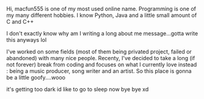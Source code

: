 Hi, macfun555 is one of my most used online name. Programming is one of my many different hobbies.
I know Python, Java and a little small amount of C and C++

I don't exactly know why am I writing a long about me message...gotta write this anyways lol

I've worked on some fields (most of them being privated project, failed or abandoned) with many nice people.
Recenty, I've decided to take a long (if not forever) break from coding and focuses on what I currently love instead : being a music producer, song writer and an artist. So this place is gonna be a little goofy....wooo

it's getting too dark id like to go to sleep now bye bye xd
<!---
macfun555/macfun555 is a ✨ special ✨ repository because its `README.md` (this file) appears on your GitHub profile.
You can click the Preview link to take a look at your changes.
--->
